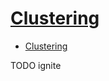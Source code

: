 # [Clustering](https://ignite.apache.org/docs/latest/clustering/clustering)

- [Clustering](#clustering)
















TODO ignite